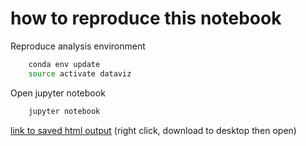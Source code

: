 # how to reproduce this notebook

Reproduce analysis environment

```bash
    conda env update
    source activate dataviz
```

Open jupyter notebook

```bash
    jupyter notebook
```

[link to saved html output](docs/index.html) (right click, download to desktop then open)



